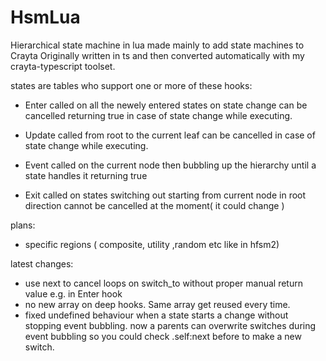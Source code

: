 # HsmLua
Hierarchical state machine in lua made mainly to add state machines to Crayta
Originally written in ts and then converted automatically with my crayta-typescript toolset.

states are tables who support one or more of these hooks:
*  Enter called on all the newely entered states on state change can be cancelled returning true in case of state change while executing.
*  Update called from root to the current leaf can be cancelled in case of state change while executing.
*  Event called on the current node then bubbling up the hierarchy until a state handles it returning true
    
*  Exit called on states switching out starting from current node in root direction cannot be cancelled at the moment( it could change )

plans:
*  specific regions ( composite, utility ,random etc like in hfsm2)

latest changes:
* use next to cancel loops on switch_to without proper manual return value e.g. in Enter hook
* no new array on deep hooks. Same array get reused every time.
* fixed undefined behaviour when a state starts a change without stopping event bubbling. now a parents can overwrite switches during event bubbling so you could check .self:next before to make a new switch.